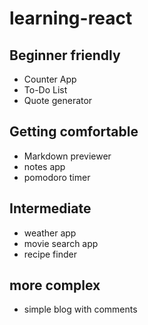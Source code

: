 # learning-react

## Beginner friendly

- Counter App
- To-Do List
- Quote generator

## Getting comfortable

- Markdown previewer
- notes app
- pomodoro timer

## Intermediate

- weather app
- movie search app
- recipe finder

## more complex

- simple blog with comments

